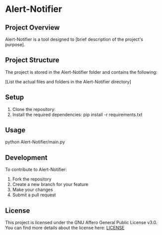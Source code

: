 # Alert-Notifier

## Project Overview

Alert-Notifier is a tool designed to [brief description of the project's purpose].

## Project Structure

The project is stored in the Alert-Notifier folder and contains the following:

[List the actual files and folders in the Alert-Notifier directory]

## Setup

1. Clone the repository:
2. Install the required dependencies: pip install -r requirements.txt

## Usage

python Alert-Notifier/main.py

## Development

To contribute to Alert-Notifier:

1. Fork the repository
2. Create a new branch for your feature
3. Make your changes
4. Submit a pull request

## License

This project is licensed under the GNU Affero General Public License v3.0. You can find more details about the license here: [LICENSE](LICENSE)
